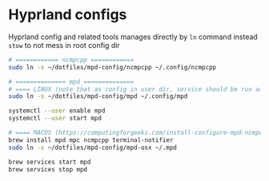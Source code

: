 # Hyprland configs

Hyprland config and related tools manages directly by `ln` command
instead `stow` to not mess in root config dir

```bash
# ============ ncmpcpp ============
sudo ln -s ~/dotfiles/mpd-config/ncmpcpp ~/.config/ncmpcpp

# ============== mpd ==============
# ==== LINUX (note that as config in user dir, service should be run as service user (--user))
sudo ln -s ~/dotfiles/mpd-config/mpd ~/.config/mpd

systemctl --user enable mpd
systemctl --user start mpd

# ==== MACOS (https://computingforgeeks.com/install-configure-mpd-ncmpcpp-macos/)
brew install mpd mpc ncmpcpp terminal-notifier
sudo ln -s ~/dotfiles/mpd-config/mpd-osx ~/.mpd

brew services start mpd                                                                                                                                                                        │
brew services stop mpd

```
